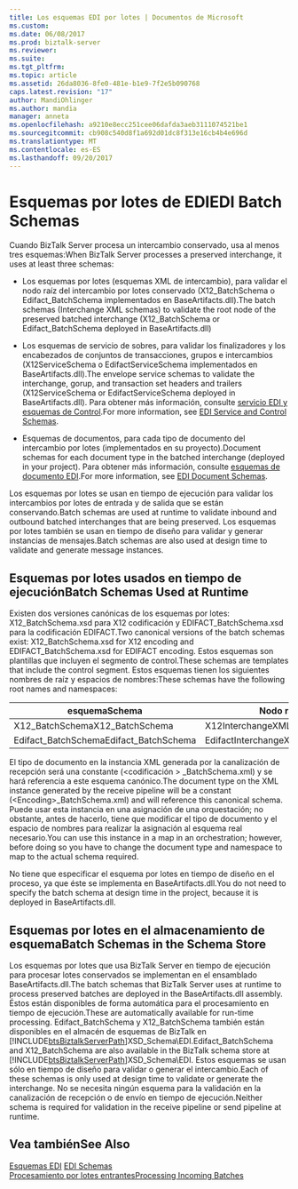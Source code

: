 ```yaml
---
title: Los esquemas EDI por lotes | Documentos de Microsoft
ms.custom: 
ms.date: 06/08/2017
ms.prod: biztalk-server
ms.reviewer: 
ms.suite: 
ms.tgt_pltfrm: 
ms.topic: article
ms.assetid: 26da8036-8fe0-481e-b1e9-7f2e5b090768
caps.latest.revision: "17"
author: MandiOhlinger
ms.author: mandia
manager: anneta
ms.openlocfilehash: a9210e8ecc251cee06dafda3aeb3111074521be1
ms.sourcegitcommit: cb908c540d8f1a692d01dc8f313e16cb4b4e696d
ms.translationtype: MT
ms.contentlocale: es-ES
ms.lasthandoff: 09/20/2017
---
```

# <a name="edi-batch-schemas"></a><span data-ttu-id="6d316-102">Esquemas por lotes de EDI</span><span class="sxs-lookup"><span data-stu-id="6d316-102">EDI Batch Schemas</span></span>
<span data-ttu-id="6d316-103">Cuando BizTalk Server procesa un intercambio conservado, usa al menos tres esquemas:</span><span class="sxs-lookup"><span data-stu-id="6d316-103">When BizTalk Server processes a preserved interchange, it uses at least three schemas:</span></span>  
  
-   <span data-ttu-id="6d316-104">Los esquemas por lotes (esquemas XML de intercambio), para validar el nodo raíz del intercambio por lotes conservado (X12_BatchSchema o Edifact_BatchSchema implementados en BaseArtifacts.dll).</span><span class="sxs-lookup"><span data-stu-id="6d316-104">The batch schemas (Interchange XML schemas) to validate the root node of the preserved batched interchange (X12_BatchSchema or Edifact_BatchSchema deployed in BaseArtifacts.dll)</span></span>  
  
-   <span data-ttu-id="6d316-105">Los esquemas de servicio de sobres, para validar los finalizadores y los encabezados de conjuntos de transacciones, grupos e intercambios (X12ServiceSchema o EdifactServiceSchema implementados en BaseArtifacts.dll).</span><span class="sxs-lookup"><span data-stu-id="6d316-105">The envelope service schemas to validate the interchange, gorup, and transaction set headers and trailers (X12ServiceSchema or EdifactServiceSchema deployed in BaseArtifacts.dll).</span></span> <span data-ttu-id="6d316-106">Para obtener más información, consulte [servicio EDI y esquemas de Control](../core/edi-service-and-control-schemas.md).</span><span class="sxs-lookup"><span data-stu-id="6d316-106">For more information, see [EDI Service and Control Schemas](../core/edi-service-and-control-schemas.md).</span></span>  
  
-   <span data-ttu-id="6d316-107">Esquemas de documentos, para cada tipo de documento del intercambio por lotes (implementados en su proyecto).</span><span class="sxs-lookup"><span data-stu-id="6d316-107">Document schemas for each document type in the batched interchange (deployed in your project).</span></span> <span data-ttu-id="6d316-108">Para obtener más información, consulte [esquemas de documento EDI](../core/edi-document-schemas.md).</span><span class="sxs-lookup"><span data-stu-id="6d316-108">For more information, see [EDI Document Schemas](../core/edi-document-schemas.md).</span></span>  
  
 <span data-ttu-id="6d316-109">Los esquemas por lotes se usan en tiempo de ejecución para validar los intercambios por lotes de entrada y de salida que se están conservando.</span><span class="sxs-lookup"><span data-stu-id="6d316-109">Batch schemas are used at runtime to validate inbound and outbound batched interchanges that are being preserved.</span></span> <span data-ttu-id="6d316-110">Los esquemas por lotes también se usan en tiempo de diseño para validar y generar instancias de mensajes.</span><span class="sxs-lookup"><span data-stu-id="6d316-110">Batch schemas are also used at design time to validate and generate message instances.</span></span>  
  
## <a name="batch-schemas-used-at-runtime"></a><span data-ttu-id="6d316-111">Esquemas por lotes usados en tiempo de ejecución</span><span class="sxs-lookup"><span data-stu-id="6d316-111">Batch Schemas Used at Runtime</span></span>  
 <span data-ttu-id="6d316-112">Existen dos versiones canónicas de los esquemas por lotes: X12_BatchSchema.xsd para X12 codificación y EDIFACT_BatchSchema.xsd para la codificación EDIFACT.</span><span class="sxs-lookup"><span data-stu-id="6d316-112">Two canonical versions of the batch schemas exist: X12_BatchSchema.xsd for X12 encoding and EDIFACT_BatchSchema.xsd for EDIFACT encoding.</span></span> <span data-ttu-id="6d316-113">Estos esquemas son plantillas que incluyen el segmento de control.</span><span class="sxs-lookup"><span data-stu-id="6d316-113">These schemas are templates that include the control segment.</span></span> <span data-ttu-id="6d316-114">Estos esquemas tienen los siguientes nombres de raíz y espacios de nombres:</span><span class="sxs-lookup"><span data-stu-id="6d316-114">These schemas have the following root names and namespaces:</span></span>  
  
|<span data-ttu-id="6d316-115">esquema</span><span class="sxs-lookup"><span data-stu-id="6d316-115">Schema</span></span>|<span data-ttu-id="6d316-116">Nodo raíz</span><span class="sxs-lookup"><span data-stu-id="6d316-116">Root Node</span></span>|<span data-ttu-id="6d316-117">Espacio de nombres</span><span class="sxs-lookup"><span data-stu-id="6d316-117">Namespace</span></span>|  
|------------|---------------|---------------|  
|<span data-ttu-id="6d316-118">X12_BatchSchema</span><span class="sxs-lookup"><span data-stu-id="6d316-118">X12_BatchSchema</span></span>|<span data-ttu-id="6d316-119">X12InterchangeXML</span><span class="sxs-lookup"><span data-stu-id="6d316-119">X12InterchangeXML</span></span>|<span data-ttu-id="6d316-120">http://schemas.microsoft.com/Edi/X12_BatchSchema</span><span class="sxs-lookup"><span data-stu-id="6d316-120">http://schemas.microsoft.com/Edi/X12_BatchSchema</span></span>|  
|<span data-ttu-id="6d316-121">Edifact_BatchSchema</span><span class="sxs-lookup"><span data-stu-id="6d316-121">Edifact_BatchSchema</span></span>|<span data-ttu-id="6d316-122">EdifactInterchangeXML</span><span class="sxs-lookup"><span data-stu-id="6d316-122">EdifactInterchangeXML</span></span>|<span data-ttu-id="6d316-123">http://schemas.microsoft.com/Edi/Edifact</span><span class="sxs-lookup"><span data-stu-id="6d316-123">http://schemas.microsoft.com/Edi/Edifact</span></span>|  
  
 <span data-ttu-id="6d316-124">El tipo de documento en la instancia XML generada por la canalización de recepción será una constante (\<codificación > _BatchSchema.xml) y se hará referencia a este esquema canónico.</span><span class="sxs-lookup"><span data-stu-id="6d316-124">The document type on the XML instance generated by the receive pipeline will be a constant (\<Encoding>_BatchSchema.xml) and will reference this canonical schema.</span></span> <span data-ttu-id="6d316-125">Puede usar esta instancia en una asignación de una orquestación; no obstante, antes de hacerlo, tiene que modificar el tipo de documento y el espacio de nombres para realizar la asignación al esquema real necesario.</span><span class="sxs-lookup"><span data-stu-id="6d316-125">You can use this instance in a map in an orchestration; however, before doing so you have to change the document type and namespace to map to the actual schema required.</span></span>  
  
 <span data-ttu-id="6d316-126">No tiene que especificar el esquema por lotes en tiempo de diseño en el proceso, ya que éste se implementa en BaseArtifacts.dll.</span><span class="sxs-lookup"><span data-stu-id="6d316-126">You do not need to specify the batch schema at design time in the project, because it is deployed in BaseArtifacts.dll.</span></span>  
  
## <a name="batch-schemas-in-the-schema-store"></a><span data-ttu-id="6d316-127">Esquemas por lotes en el almacenamiento de esquema</span><span class="sxs-lookup"><span data-stu-id="6d316-127">Batch Schemas in the Schema Store</span></span>  
 <span data-ttu-id="6d316-128">Los esquemas por lotes que usa BizTalk Server en tiempo de ejecución para procesar lotes conservados se implementan en el ensamblado BaseArtifacts.dll.</span><span class="sxs-lookup"><span data-stu-id="6d316-128">The batch schemas that BizTalk Server uses at runtime to process preserved batches are deployed in the BaseArtifacts.dll assembly.</span></span> <span data-ttu-id="6d316-129">Éstos están disponibles de forma automática para el procesamiento en tiempo de ejecución.</span><span class="sxs-lookup"><span data-stu-id="6d316-129">These are automatically available for run-time processing.</span></span> <span data-ttu-id="6d316-130">Edifact_BatchSchema y X12_BatchSchema también están disponibles en el almacén de esquemas de BizTalk en [!INCLUDE[btsBiztalkServerPath](../includes/btsbiztalkserverpath-md.md)]XSD_Schema\EDI.</span><span class="sxs-lookup"><span data-stu-id="6d316-130">Edifact_BatchSchema and X12_BatchSchema are also available in the BizTalk schema store at [!INCLUDE[btsBiztalkServerPath](../includes/btsbiztalkserverpath-md.md)]XSD_Schema\EDI.</span></span> <span data-ttu-id="6d316-131">Estos esquemas se usan sólo en tiempo de diseño para validar o generar el intercambio.</span><span class="sxs-lookup"><span data-stu-id="6d316-131">Each of these schemas is only used at design time to validate or generate the interchange.</span></span> <span data-ttu-id="6d316-132">No se necesita ningún esquema para la validación en la canalización de recepción o de envío en tiempo de ejecución.</span><span class="sxs-lookup"><span data-stu-id="6d316-132">Neither schema is required for validation in the receive pipeline or send pipeline at runtime.</span></span>  
  
## <a name="see-also"></a><span data-ttu-id="6d316-133">Vea también</span><span class="sxs-lookup"><span data-stu-id="6d316-133">See Also</span></span>  
 <span data-ttu-id="6d316-134">[Esquemas EDI](../core/edi-schemas.md) </span><span class="sxs-lookup"><span data-stu-id="6d316-134">[EDI Schemas](../core/edi-schemas.md) </span></span>  
 [<span data-ttu-id="6d316-135">Procesamiento por lotes entrantes</span><span class="sxs-lookup"><span data-stu-id="6d316-135">Processing Incoming Batches</span></span>](../core/processing-incoming-batches.md)